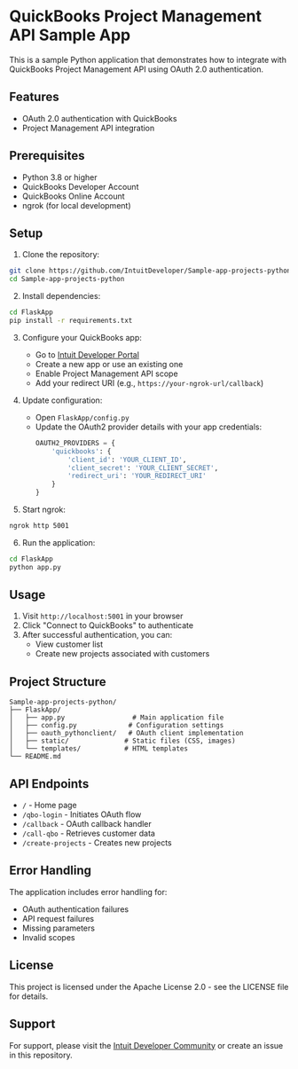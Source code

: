 # QuickBooks Project Management API Sample App

This is a sample Python application that demonstrates how to integrate with QuickBooks Project Management API using OAuth 2.0 authentication.

## Features

- OAuth 2.0 authentication with QuickBooks
- Project Management API integration

## Prerequisites

- Python 3.8 or higher
- QuickBooks Developer Account
- QuickBooks Online Account
- ngrok (for local development)

## Setup

1. Clone the repository:
```bash
git clone https://github.com/IntuitDeveloper/Sample-app-projects-python.git
cd Sample-app-projects-python
```

2. Install dependencies:
```bash
cd FlaskApp
pip install -r requirements.txt
```

3. Configure your QuickBooks app:
   - Go to [Intuit Developer Portal](https://developer.intuit.com)
   - Create a new app or use an existing one
   - Enable Project Management API scope
   - Add your redirect URI (e.g., `https://your-ngrok-url/callback`)

4. Update configuration:
   - Open `FlaskApp/config.py`
   - Update the OAuth2 provider details with your app credentials:
     ```python
     OAUTH2_PROVIDERS = {
         'quickbooks': {
             'client_id': 'YOUR_CLIENT_ID',
             'client_secret': 'YOUR_CLIENT_SECRET',
             'redirect_uri': 'YOUR_REDIRECT_URI'
         }
     }
     ```

5. Start ngrok:
```bash
ngrok http 5001
```

6. Run the application:
```bash
cd FlaskApp
python app.py
```

## Usage

1. Visit `http://localhost:5001` in your browser
2. Click "Connect to QuickBooks" to authenticate
3. After successful authentication, you can:
   - View customer list
   - Create new projects associated with customers

## Project Structure

```
Sample-app-projects-python/
├── FlaskApp/
│   ├── app.py                 # Main application file
│   ├── config.py             # Configuration settings
│   ├── oauth_pythonclient/   # OAuth client implementation
│   ├── static/              # Static files (CSS, images)
│   └── templates/           # HTML templates
└── README.md
```

## API Endpoints

- `/` - Home page
- `/qbo-login` - Initiates OAuth flow
- `/callback` - OAuth callback handler
- `/call-qbo` - Retrieves customer data
- `/create-projects` - Creates new projects

## Error Handling

The application includes error handling for:
- OAuth authentication failures
- API request failures
- Missing parameters
- Invalid scopes



## License

This project is licensed under the Apache License 2.0 - see the LICENSE file for details.

## Support

For support, please visit the [Intuit Developer Community](https://intuitdevelopercommunity.com/) or create an issue in this repository.
